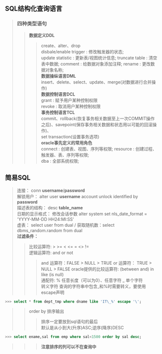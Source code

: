 ## SQL结构化查询语言  
> ### 四种类型语句  
>> **数据定义DDL**  
>>> create、alter、drop  
disbale/enable trigger : 修改触发器的状态;  
update statistic : 更新表/视图统计信息;
truncate table : 清空表中数据;
comment : 给数据对象添加注释;
rename : 更改数据对象名称;  
>> **数据操纵语言DML**  
>>> insert、delete、select、update、merge(对数据进行合并操作)  
>> **数据控制语言DCL**  
>>> grant : 赋予用户某种控制权限  
revoke : 取消用户某种控制权限  
>> **事务控制语言TCL**  
>>> commit、rollback(恢复事务相关数据至上一次COMMIT操作之后)、savepoint(保存事务相关数据和状态用以可能的回滚操作)、  
set transaction(设置事务选项)  
>> **oracle事先定义的常用角色**  
>>> connect : 创建表、视图、序列等权限;
resource : 创建过程、触发器、表、序列等权限;  
dba : 全部系统权限;  
## 简易SQL  
> 连接： conn **username**/**password**  
解锁用户： alter user **username** account unlock identified by **password**  
描述表的结构： desc **table_name**  
日期的显示格式： 修改会话参数 alter system set nls_date_format = 'YYYY-MM-DD HH24:MI:SS'  
虚表： select user from dual  / 获取随机数：select dbms_random.random from dual  
**过滤条件：**  
>> 比较运算符: > >= < <= = <> !=  
逻辑运算符: and or not  
>>> and 运算符：FALSE > NULL > TRUE
or 运算符： TRUE > NULL > FALSE
oracle提供的比较运算符: (between and)  in like (is null)  
>> 通配符: % 任意长度（可以为0）、任意字符
_ 单个字符  
>> 转义字符 查询的字符串中包含_和%时需要转义，要使用escape声明  
```sql
>>> select * from dept_tmp where dname like 'IT\_%' escape '\';
```

>> order by 排序输出  
>>> 排序一定要放到sql语句的最后  
默认是从小到大(升序)ASC;逆序(降序)DESC  
  ```SQL
  >>> select ename,sal from emp where sal<1500 order by sal desc;
  ```
>>> ****注意排序的列可以不在查询中****

